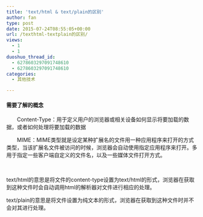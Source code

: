 ```yaml
---
title: 'text/html & text/plain的区别'
author: fan
type: post
date: 2015-07-24T08:55:05+00:00
url: /texthtml-textplain的区别/
views:
  - 1
  - 1
duoshuo_thread_id:
  - 6278603297091748610
  - 6278603297091748610
categories:
  - 其他技术

---
```

#### 需要了解的概念

　　Content-Type：用于定义用户的浏览器或相关设备如何显示将要加载的数据，或者如何处理将要加载的数据

　　MIME：MIME类型就是设定某种扩展名的文件用一种应用程序来打开的方式类型，当该扩展名文件被访问的时候，浏览器会自动使用指定应用程序来打开。多用于指定一些客户端自定义的文件名，以及一些媒体文件打开方式。

&nbsp;

text/html的意思是将文件的content-type设置为text/html的形式，浏览器在获取到这种文件时会自动调用html的解析器对文件进行相应的处理。

text/plain的意思是将文件设置为纯文本的形式，浏览器在获取到这种文件时并不会对其进行处理。